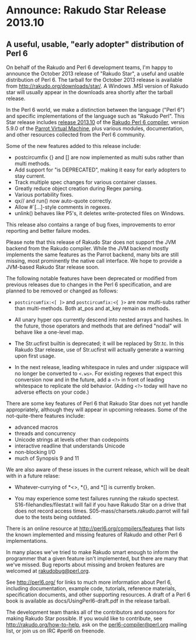 # Announce: Rakudo Star Release 2013.10

## A useful, usable, "early adopter" distribution of Perl 6

On behalf of the Rakudo and Perl 6 development teams, I'm happy to
announce the October 2013 release of "Rakudo Star", a useful and usable
distribution of Perl 6. The tarball for the October 2013 release is
available from <http://rakudo.org/downloads/star/>. A Windows .MSI
version of Rakudo star will usually appear in the downloads area
shortly after the tarball release.

In the Perl 6 world, we make a distinction between the language
("Perl 6") and specific implementations of the language such as
"Rakudo Perl". This Star release includes [release 2013.10] of the
[Rakudo Perl 6 compiler], version 5.9.0 of the [Parrot Virtual
Machine], plus various modules, documentation, and other resources
collected from the Perl 6 community.

[release 2013.10]:
    https://github.com/rakudo/rakudo/blob/nom/docs/announce/2013.10.md
[Rakudo Perl 6 compiler]: http://github.com/rakudo/rakudo
[Parrot Virtual Machine]: http://parrot.org

Some of the new features added to this release include:

+ postcircumfix {} and [] are now implemented as multi subs rather than multi methods.
+ Add support for "is DEPRECATED", making it easy for early adopters to stay current.
+ Track multiple spec changes for various container classes.
+ Greatly reduce object creation during Regex parsing.
+ Various portability fixes.
+ qx// and run() now auto-quote correctly.
+ Allow #`[...]-style comments in regexes.
+ unlink() behaves like P5's, it deletes write-protected files on Windows.

This release also contains a range of bug fixes, improvements to error
reporting and better failure modes.

Please note that this release of Rakudo Star does not support the JVM
backend from the Rakudo compiler. While the JVM backend mostly implements
the same features as the Parrot backend, many bits are still missing,
most prominently the native call interface.
We hope to provide a JVM-based Rakudo Star release soon.

The following notable features have been deprecated or modified from previous
releases due to changes in the Perl 6 specification, and are planned to be
removed or changed as follows:

  * `postcircumfix:<[ ]>` and `postcircumfix:<{ }>` are now multi-subs rather
    than multi-methods. Both at_pos and at_key remain as methods.

  * All unary hyper ops currently descend into nested arrays and
    hashes. In the future, those operators and methods that are
    defined "nodal" will behave like a one-level map.

  * The Str.ucfirst builtin is deprecated; it will be replaced by
    Str.tc. In this Rakudo Star release, use of Str.ucfirst will actually
    generate a warning upon first usage.

  * In the next release, leading whitespace in rules and under :sigspace will no
    longer be converted to `<.ws>`. For existing regexes that expect this
    conversion now and in the future, add a `<?>` in front of leading whitespace
    to replicate the old behavior. (Adding `<?>` today will have no adverse
    effects on your code.)

There are some key features of Perl 6 that Rakudo Star does not yet
handle appropriately, although they will appear in upcoming releases.
Some of the not-quite-there features include:

  * advanced macros
  * threads and concurrency
  * Unicode strings at levels other than codepoints
  * interactive readline that understands Unicode
  * non-blocking I/O
  * much of Synopsis 9 and 11

We are also aware of these issues in the current release, which will be dealt
with in a future relase:

  * Whatever-currying of *<>, *{}, and *[] is currently broken.

  * You may experience some test failures running the rakudo
    spectest. S16-filehandles/filestat.t will fail if you have Rakudo Star on a
    drive that does not record access times. S05-mass/charsets.rakudo.parrot
    will fail due to the tests being outdated.

There is an online resource at <http://perl6.org/compilers/features>
that lists the known implemented and missing features of Rakudo and
other Perl 6 implementations.

In many places we've tried to make Rakudo smart enough to inform the
programmer that a given feature isn't implemented, but there are many
that we've missed. Bug reports about missing and broken features are
welcomed at <rakudobug@perl.org>.

See <http://perl6.org/> for links to much more information about
Perl 6, including documentation, example code, tutorials, reference
materials, specification documents, and other supporting resources. A
draft of a Perl 6 book is available as docs/UsingPerl6-draft.pdf in
the release tarball.

The development team thanks all of the contributors and sponsors for
making Rakudo Star possible. If you would like to contribute, see
<http://rakudo.org/how-to-help>, ask on the <perl6-compiler@perl.org>
mailing list, or join us on IRC \#perl6 on freenode.
